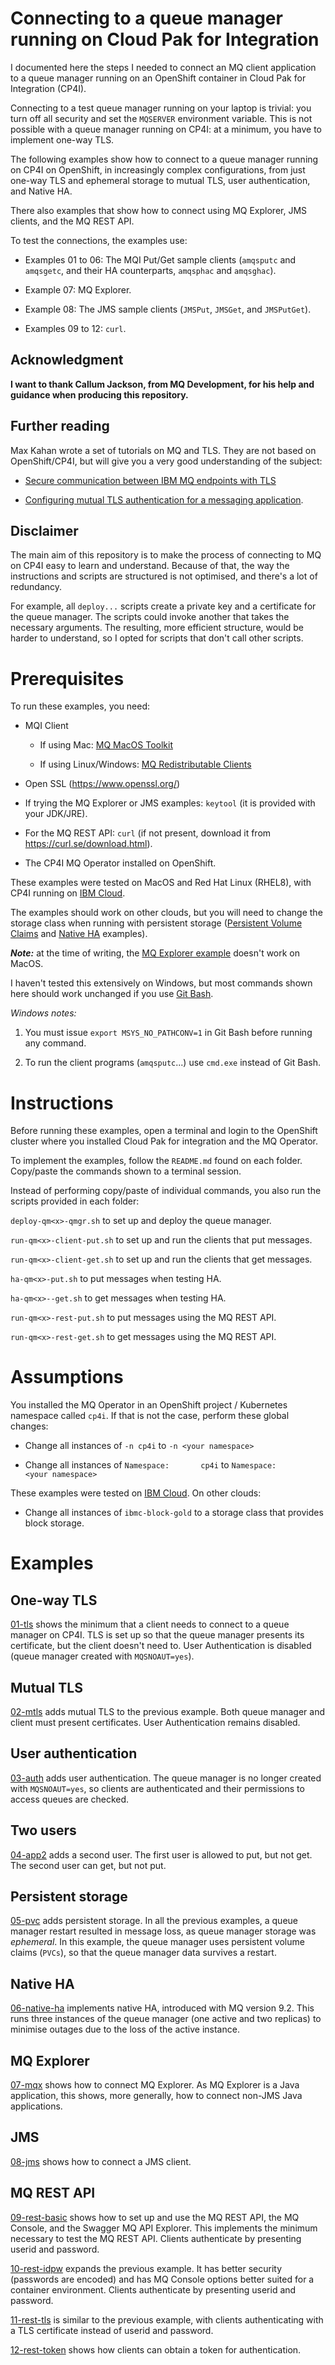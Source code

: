 # Connecting to a queue manager running on Cloud Pak for Integration

I documented here the steps I needed to connect an MQ client application to a queue manager running on an OpenShift container in Cloud Pak for Integration (CP4I).

Connecting to a test queue manager running on your laptop is trivial: you turn off all security and set the `MQSERVER` environment variable. This is not possible with a queue manager running on CP4I: at a minimum, you have to implement one-way TLS.

The following examples show how to connect to a queue manager running on CP4I on OpenShift, in increasingly complex configurations, from just one-way TLS and ephemeral storage to mutual TLS, user authentication, and Native HA.

There also examples that show how to connect using MQ Explorer, JMS clients, and the MQ REST API.

To test the connections, the examples use:

* Examples 01 to 06: The MQI Put/Get sample clients (`amqsputc` and `amqsgetc`, and their HA counterparts, `amqsphac` and `amqsghac`).

* Example 07: MQ Explorer.

* Example 08: The JMS sample clients (`JMSPut`, `JMSGet`, and `JMSPutGet`).

* Examples 09 to 12: `curl`.

## Acknowledgment

**I want to thank Callum Jackson, from MQ Development, for his help and guidance when producing this repository.**

## Further reading

Max Kahan wrote a set of tutorials on MQ and TLS. They are not based on OpenShift/CP4I, but will give you a very good understanding of the subject:

* [Secure communication between IBM MQ endpoints with TLS](https://developer.ibm.com/tutorials/mq-secure-msgs-tls/)

* [Configuring mutual TLS authentication for a messaging application](https://developer.ibm.com/tutorials/configuring-mutual-tls-authentication-java-messaging-app/).

## Disclaimer

The main aim of this repository is to make the process of connecting to MQ on CP4I easy to learn and understand. Because of that, the way the instructions and scripts are structured is not optimised, and there's a lot of redundancy.

For example, all `deploy...` scripts create a private key and a certificate for the queue manager. The scripts could invoke another that takes the necessary arguments. The resulting, more efficient structure, would be harder to understand, so I opted for scripts that don't call other scripts.

# Prerequisites

To run these examples, you need:

* MQI Client

  * If using Mac: [MQ MacOS Toolkit](https://developer.ibm.com/components/ibm-mq/tutorials/mq-macos-dev/)
  
  * If using Linux/Windows: [MQ Redistributable Clients](https://www.ibm.com/links?url=https%3A%2F%2Fibm.biz%2Fmq92redistclients)

* Open SSL (https://www.openssl.org/)

* If trying the MQ Explorer or JMS examples: `keytool` (it is provided with your JDK/JRE).

* For the MQ REST API: `curl` (if not present, download it from https://curl.se/download.html).

* The CP4I MQ Operator installed on OpenShift.

These examples were tested on MacOS and Red Hat Linux (RHEL8), with CP4I running on [IBM Cloud](https://cloud.ibm.com).

The examples should work on other clouds, but you will need to change the storage class when running with persistent storage ([Persistent Volume Claims](../05-pvc) and [Native HA](../06-native-ha) examples).

***Note:*** at the time of writing, the [MQ Explorer example](./06-mqx) doesn't work on MacOS.

I haven't tested this extensively on Windows, but most commands shown here should work unchanged if you use [Git Bash](https://git-scm.com/downloads).

*Windows notes:*
1. You must issue `export MSYS_NO_PATHCONV=1` in Git Bash before running any command.

1. To run the client programs (`amqsputc`...) use `cmd.exe` instead of Git Bash.

# Instructions

Before running these examples, open a terminal and login to the OpenShift cluster where you installed Cloud Pak for integration and the MQ Operator.

To implement the examples, follow the `README.md` found on each folder. Copy/paste the commands shown to a terminal session.

Instead of performing copy/paste of individual commands, you also run the scripts provided in each folder:

`deploy-qm<x>-qmgr.sh` to set up and deploy the queue manager.

`run-qm<x>-client-put.sh` to set up and run the clients that put messages.

`run-qm<x>-client-get.sh` to set up and run the clients that get messages.

`ha-qm<x>-put.sh` to put messages when testing HA.

`ha-qm<x>--get.sh` to get messages when testing HA.

`run-qm<x>-rest-put.sh` to put messages using the MQ REST API.

`run-qm<x>-rest-get.sh` to get messages using the MQ REST API.

# Assumptions

You installed the MQ Operator in an OpenShift project / Kubernetes namespace called `cp4i`. If that is not the case, perform these global changes:

* Change all instances of `-n cp4i` to `-n <your namespace>`

* Change all instances of `Namespace:		cp4i` to `Namespace:		<your namespace>`

These examples were tested on [IBM Cloud](https://cloud.ibm.com). On other clouds:

* Change all instances of `ibmc-block-gold` to a storage class that provides block storage.

# Examples

## One-way TLS

[01-tls](./01-tls) shows the minimum that a client needs to connect to a queue manager on CP4I. TLS is set up so that the queue manager presents its certificate, but the client doesn't need to. User Authentication is disabled (queue manager created with `MQSNOAUT=yes`).

## Mutual TLS

[02-mtls](./02-mtls) adds mutual TLS to the previous example. Both queue manager and client must present certificates. User Authentication remains disabled.

## User authentication

[03-auth](./03-auth) adds user authentication. The queue manager is no longer created with `MQSNOAUT=yes`, so clients are authenticated and their permissions to access queues are checked.

## Two users

[04-app2](./04-app2) adds a second user. The first user is allowed to put, but not get. The second user can get, but not put.

## Persistent storage

[05-pvc](./05-pvc) adds persistent storage. In all the previous examples, a queue manager restart resulted in message loss, as queue manager storage was *ephemeral*. In this example, the queue manager uses persistent volume claims (`PVCs`), so that the queue manager data survives a restart.

## Native HA

[06-native-ha](./06-native-ha) implements native HA, introduced with MQ version 9.2. This runs three instances of the queue manager (one active and two replicas) to minimise outages due to the loss of the active instance.

## MQ Explorer

[07-mqx](./07-mqx) shows how to connect MQ Explorer. As MQ Explorer is a Java application, this shows, more generally, how to connect non-JMS Java applications.

## JMS

[08-jms](./08-jms) shows how to connect a JMS client.

## MQ REST API

[09-rest-basic](./09-rest-basic) shows how to set up and use the MQ REST API, the MQ Console, and the Swagger MQ API Explorer. This implements the minimum necessary to test the MQ REST API. Clients authenticate by presenting userid and password.

[10-rest-idpw](./10-rest-idpw) expands the previous example. It has better security (passwords are encoded) and has MQ Console options better suited for a container environment. Clients authenticate by presenting userid and password.

[11-rest-tls](./11-rest-tls) is similar to the previous example, with clients authenticating with a TLS certificate instead of userid and password.

[12-rest-token](./12-rest-token) shows how clients can obtain a token for authentication.
